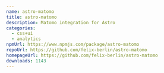 ```yaml
---
name: astro-matomo
title: astro-matomo
description: Matomo integration for Astro
categories:
  - css+ui
  - analytics
npmUrl: https://www.npmjs.com/package/astro-matomo
repoUrl: https://github.com/felix-berlin/astro-matomo
homepageUrl: https://github.com/felix-berlin/astro-matomo
downloads: 1143
---
```

